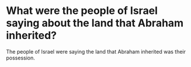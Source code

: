 # What were the people of Israel saying about the land that Abraham inherited?

The people of Israel were saying the land that Abraham inherited was their possession.
